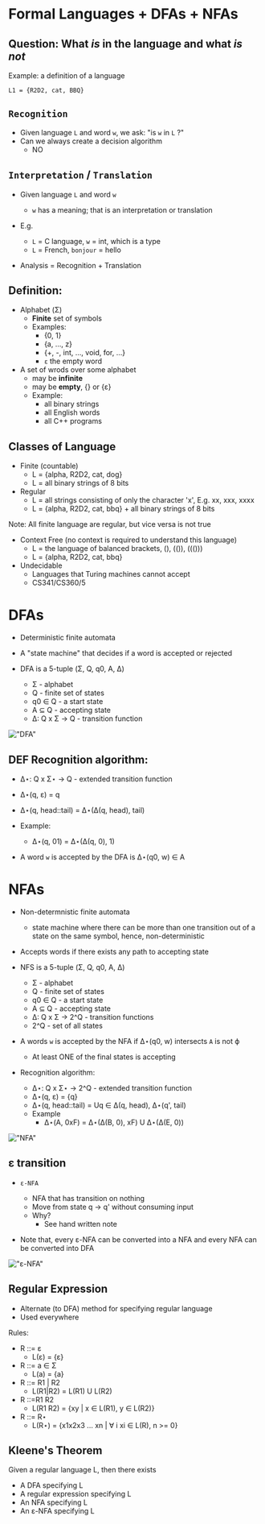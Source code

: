 # Formal Languages + DFAs + NFAs

## Question: What _is_ in the language and what _is not_ 

Example: a definition of a language 
```
L1 = {R2D2, cat, BBQ}
```


## `Recognition` 
- Given language `L` and word `w`, we ask: "is `w` in `L` ?"
- Can we always create a decision algorithm 
    - NO 


## `Interpretation` / `Translation`
- Given language `L` and word `w` 
    - `w` has a meaning; that is an interpretation or translation 
- E.g.
    - `L` = C language, `w` = int, which is a type 
    - `L` = French, `bonjour` = hello


- Analysis = Recognition + Translation


## Definition: 
- Alphabet (Σ) 
    - **Finite** set of symbols
    - Examples:
        - {0, 1}
        - {a, ..., z}
        - {+, -, int, ..., void, for, ...}
        - `ε` the empty word 
- A set of wrods over some alphabet 
    - may be **infinite**
    - may be **empty**, {} or {ε}
    - Example:
        - all binary strings 
        - all English words 
        - all C++ programs 

## Classes of Language
- Finite (countable)
    - L = {alpha, R2D2, cat, dog}
    - L = all binary strings of 8 bits 
- Regular
    - L = all strings consisting of only the character 'x', E.g. xx, xxx, xxxx
    - L = {alpha, R2D2, cat, bbq} + all binary strings of 8 bits  

Note: All finite language are regular, but vice versa is not true 

- Context Free (no context is required to understand this language)
    - L = the language of balanced brackets, (), (()), ((()))
    - L = {alpha, R2D2, cat, bbq}
- Undecidable 
    - Languages that Turing machines cannot accept 
    - CS341/CS360/5

# DFAs
- Deterministic finite automata 
- A "state machine" that decides if a word is accepted or rejected 

- DFA is a 5-tuple (Σ, Q, q0, A, Δ)
    - Σ - alphabet
    - Q - finite set of states 
    - q0 ∈ Q - a start state 
    - A ⊆ Q - accepting state 
    - Δ: Q x Σ -> Q - transition function 

!["DFA"][page1]


## DEF Recognition algorithm:
- Δ⋆: Q x Σ⋆ -> Q - extended transition function 
- Δ⋆(q, ε) = q
- Δ⋆(q, head::tail) = Δ⋆(Δ(q, head), tail)
- Example:
    - Δ⋆(q, 01) = Δ⋆(Δ(q, 0), 1)

- A word `w` is accepted by the DFA is Δ⋆(q0, w) ∈ A 


# NFAs
- Non-determnistic finite automata
    - state machine where there can be more than one transition out of a state on the same symbol, hence, non-deterministic
- Accepts words if there exists any path to accepting state 

- NFS is a 5-tuple (Σ, Q, q0, A, Δ)
    - Σ - alphabet
    - Q - finite set of states 
    - q0 ∈ Q - a start state 
    - A ⊆ Q - accepting state 
    - Δ: Q x Σ -> 2^Q - transition functions 
    - 2^Q - set of all states

- A words `w` is accepted by the NFA if Δ⋆(q0, w) intersects `A` is not ϕ
    - At least ONE of the final states is accepting 
- Recognition algorithm:
    - Δ⋆: Q x Σ⋆ -> 2^Q - extended transition function 
    - Δ⋆(q, ε) = {q}
    - Δ⋆(q, head::tail) = Uq ∈ Δ(q, head), Δ⋆(q', tail)
    - Example 
        - Δ⋆(A, 0xF) = Δ⋆(Δ(B, 0), xF) U Δ⋆(Δ(E, 0))


!["NFA"][page2]

## ε transition 
- `ε-NFA`
    - NFA that has transition on nothing 
    - Move from state q -> q' without consuming input 
    - Why? 
        - See hand written note

- Note that, every ε-NFA can be converted into a NFA and every NFA can be converted into DFA 


!["ε-NFA"][page3]




## Regular Expression 
- Alternate (to DFA) method for specifying regular language 
- Used everywhere 


Rules:
- R ::= ε 
    - L(ε) = {ε}
- R ::= a ∈ Σ
    - L(a) = {a}
- R ::= R1 | R2
    - L(R1|R2) = L(R1) U L(R2)
- R ::=R1 R2
    - L(R1 R2) = {xy | x ∈ L(R1), y ∈ L(R2)}
- R ::= R⋆
    - L(R⋆) = {x1x2x3 ... xn | ∀ i xi ∈ L(R), n >= 0}



## Kleene's Theorem 
Given a regular language L, then there exists 
- A DFA specifying L 
- A regular expression specifying L  
- An NFA specifying L 
- An ε-NFA specifying L 





[page1]: https://imagehosting-50cd6.firebaseapp.com/IMG_1166.JPG "page 1"
[page2]: https://imagehosting-50cd6.firebaseapp.com/IMG_1167.JPG "page 2"
[page3]: https://imagehosting-50cd6.firebaseapp.com/IMG_1168.JPG "page 3"








